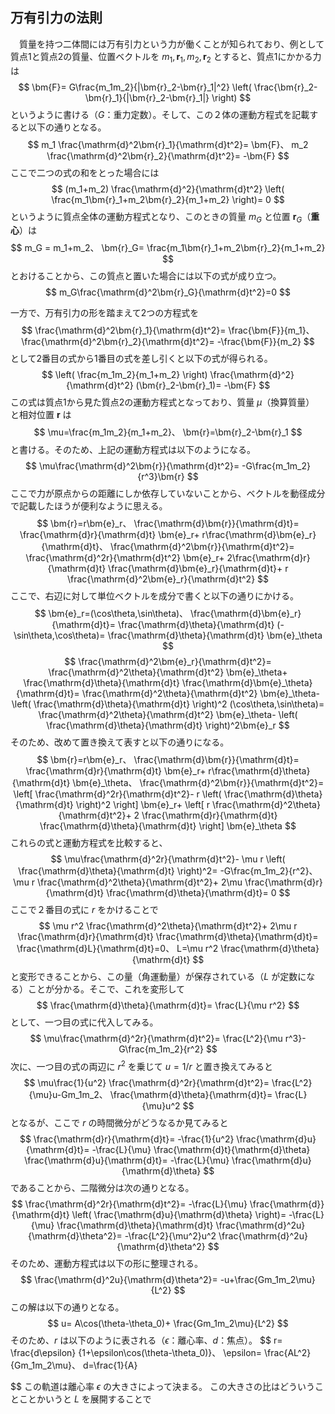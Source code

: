 
## 万有引力の法則

　質量を持つ二体間には万有引力という力が働くことが知られており、例として質点1と質点2の質量、位置ベクトルを $m_1,\bm{r}_1,m_2,\bm{r}_2$ とすると、質点1にかかる力は
$$
    \bm{F}=
    G\frac{m_1m_2}{|\bm{r}_2-\bm{r}_1|^2}
    \left(
    \frac{\bm{r}_2-\bm{r}_1}{|\bm{r}_2-\bm{r}_1|}
    \right)
$$
というように書ける（$G$：重力定数）。そして、この２体の運動方程式を記載すると以下の通りとなる。
$$
    m_1
    \frac{\mathrm{d}^2\bm{r}_1}{\mathrm{d}t^2}=
    \bm{F}、
    m_2
    \frac{\mathrm{d}^2\bm{r}_2}{\mathrm{d}t^2}=
    -\bm{F}
$$
ここで二つの式の和をとった場合には
$$
    (m_1+m_2)
    \frac{\mathrm{d}^2}{\mathrm{d}t^2}
    \left(
        \frac{m_1\bm{r}_1+m_2\bm{r}_2}{m_1+m_2}
    \right)=
    0
$$
というように質点全体の運動方程式となり、このときの質量 $m_G$ と位置 $\bm{r}_G$（**重心**）は
$$
    m_G = m_1+m_2、
    \bm{r}_G=
    \frac{m_1\bm{r}_1+m_2\bm{r}_2}{m_1+m_2}
$$ 
とおけることから、この質点と置いた場合には以下の式が成り立つ。
$$
    m_G\frac{\mathrm{d}^2\bm{r}_G}{\mathrm{d}t^2}=0
$$

一方で、万有引力の形を踏まえて2つの方程式を
$$
    \frac{\mathrm{d}^2\bm{r}_1}{\mathrm{d}t^2}=
    \frac{\bm{F}}{m_1}、
    \frac{\mathrm{d}^2\bm{r}_2}{\mathrm{d}t^2}=
    -\frac{\bm{F}}{m_2}
$$
として2番目の式から1番目の式を差し引くと以下の式が得られる。
$$
    \left(
        \frac{m_1m_2}{m_1+m_2}
    \right)
    \frac{\mathrm{d}^2}{\mathrm{d}t^2}
    (\bm{r}_2-\bm{r}_1)=
    -\bm{F}
$$
この式は質点1から見た質点2の運動方程式となっており、質量 $\mu$（換算質量） と相対位置 $\bm{r}$ は
$$
    \mu=\frac{m_1m_2}{m_1+m_2}、
    \bm{r}=\bm{r}_2-\bm{r}_1
$$
と書ける。そのため、上記の運動方程式は以下のようになる。
$$
    \mu\frac{\mathrm{d}^2\bm{r}}{\mathrm{d}t^2}=
    -G\frac{m_1m_2}{r^3}\bm{r}
$$
ここで力が原点からの距離にしか依存していないことから、ベクトルを動径成分で記載したほうが便利なように思える。
$$
    \bm{r}=r\bm{e}_r、
    \frac{\mathrm{d}\bm{r}}{\mathrm{d}t}=
    \frac{\mathrm{d}r}{\mathrm{d}t}
    \bm{e}_r+
    r\frac{\mathrm{d}\bm{e}_r}{\mathrm{d}t}、
    \frac{\mathrm{d}^2\bm{r}}{\mathrm{d}t^2}=
    \frac{\mathrm{d}^2r}{\mathrm{d}t^2}
    \bm{e}_r+
    2\frac{\mathrm{d}r}{\mathrm{d}t}
    \frac{\mathrm{d}\bm{e}_r}{\mathrm{d}t}+
    r
    \frac{\mathrm{d}^2\bm{e}_r}{\mathrm{d}t^2}
$$
ここで、右辺に対して単位ベクトルを成分で書くと以下の通りにかける。
$$
    \bm{e}_r=(\cos\theta,\sin\theta)、
    \frac{\mathrm{d}\bm{e}_r}{\mathrm{d}t}=
    \frac{\mathrm{d}\theta}{\mathrm{d}t}
    (-\sin\theta,\cos\theta)=
    \frac{\mathrm{d}\theta}{\mathrm{d}t}
    \bm{e}_\theta
$$
$$
    \frac{\mathrm{d}^2\bm{e}_r}{\mathrm{d}t^2}=
    \frac{\mathrm{d}^2\theta}{\mathrm{d}t^2}
    \bm{e}_\theta+
    \frac{\mathrm{d}\theta}{\mathrm{d}t}
    \frac{\mathrm{d}\bm{e}_\theta}{\mathrm{d}t}=
    \frac{\mathrm{d}^2\theta}{\mathrm{d}t^2}
    \bm{e}_\theta-
    \left(
    \frac{\mathrm{d}\theta}{\mathrm{d}t}
    \right)^2
    (\cos\theta,\sin\theta)=
    \frac{\mathrm{d}^2\theta}{\mathrm{d}t^2}
    \bm{e}_\theta-
    \left(
    \frac{\mathrm{d}\theta}{\mathrm{d}t}
    \right)^2\bm{e}_r
$$
そのため、改めて置き換えて表すと以下の通りになる。
$$
    \bm{r}=r\bm{e}_r、
    \frac{\mathrm{d}\bm{r}}{\mathrm{d}t}=
    \frac{\mathrm{d}r}{\mathrm{d}t}
    \bm{e}_r+
    r\frac{\mathrm{d}\theta}{\mathrm{d}t}
    \bm{e}_\theta、
    \frac{\mathrm{d}^2\bm{r}}{\mathrm{d}t^2}=
    \left[
    \frac{\mathrm{d}^2r}{\mathrm{d}t^2}-
    r
    \left(
    \frac{\mathrm{d}\theta}{\mathrm{d}t}
    \right)^2
    \right]
    \bm{e}_r+
    \left[
    r
    \frac{\mathrm{d}^2\theta}{\mathrm{d}t^2}+
    2
    \frac{\mathrm{d}r}{\mathrm{d}t}
    \frac{\mathrm{d}\theta}{\mathrm{d}t}
    \right]
    \bm{e}_\theta
$$
これらの式と運動方程式を比較すると、
$$
    \mu\frac{\mathrm{d}^2r}{\mathrm{d}t^2}-
    \mu r
    \left(
    \frac{\mathrm{d}\theta}{\mathrm{d}t}
    \right)^2=
    -G\frac{m_1m_2}{r^2}、
    \mu r
    \frac{\mathrm{d}^2\theta}{\mathrm{d}t^2}+
    2\mu
    \frac{\mathrm{d}r}{\mathrm{d}t}
    \frac{\mathrm{d}\theta}{\mathrm{d}t}=
    0
$$
ここで２番目の式に $r$ をかけることで
$$
    \mu r^2
    \frac{\mathrm{d}^2\theta}{\mathrm{d}t^2}+
    2\mu r
    \frac{\mathrm{d}r}{\mathrm{d}t}
    \frac{\mathrm{d}\theta}{\mathrm{d}t}=
    \frac{\mathrm{d}L}{\mathrm{d}t}=0、
    L=\mu r^2
    \frac{\mathrm{d}\theta}{\mathrm{d}t}  
$$
と変形できることから、この量（角運動量）が保存されている（$L$ が定数になる）ことが分かる。そこで、これを変形して
$$
    \frac{\mathrm{d}\theta}{\mathrm{d}t}=
    \frac{L}{\mu r^2}
$$
として、一つ目の式に代入してみる。
$$
    \mu\frac{\mathrm{d}^2r}{\mathrm{d}t^2}=
    \frac{L^2}{\mu r^3}-
    G\frac{m_1m_2}{r^2}
$$
次に、一つ目の式の両辺に $r^2$ を乗じて $u=1/r$ と置き換えてみると
$$
    \mu\frac{1}{u^2}
    \frac{\mathrm{d}^2r}{\mathrm{d}t^2}=
    \frac{L^2}{\mu}u-Gm_1m_2、
    \frac{\mathrm{d}\theta}{\mathrm{d}t}=
    \frac{L}{\mu}u^2
$$
となるが、ここで $r$ の時間微分がどうなるか見てみると
$$
    \frac{\mathrm{d}r}{\mathrm{d}t}=
    -\frac{1}{u^2}
    \frac{\mathrm{d}u}{\mathrm{d}t}=
    -\frac{L}{\mu}
    \frac{\mathrm{d}t}{\mathrm{d}\theta}
    \frac{\mathrm{d}u}{\mathrm{d}t}=
    -\frac{L}{\mu}
    \frac{\mathrm{d}u}{\mathrm{d}\theta}
$$
であることから、二階微分は次の通りとなる。
$$
    \frac{\mathrm{d}^2r}{\mathrm{d}t^2}=
    -\frac{L}{\mu}
    \frac{\mathrm{d}}{\mathrm{d}t}
    \left(
    \frac{\mathrm{d}u}{\mathrm{d}\theta}
    \right)=
    -\frac{L}{\mu}
    \frac{\mathrm{d}\theta}{\mathrm{d}t}
    \frac{\mathrm{d}^2u}{\mathrm{d}\theta^2}=
    -\frac{L^2}{\mu^2}u^2
    \frac{\mathrm{d}^2u}{\mathrm{d}\theta^2}
$$
そのため、運動方程式は以下の形に整理される。
$$
    \frac{\mathrm{d}^2u}{\mathrm{d}\theta^2}=
    -u+\frac{Gm_1m_2\mu}{L^2}
$$
この解は以下の通りとなる。
$$
    u=
    A\cos(\theta-\theta_0)+
    \frac{Gm_1m_2\mu}{L^2}
$$
そのため、$r$ は以下のように表される（$\epsilon$：離心率、$d$：焦点）。
$$
    r=
    \frac{d\epsilon}
    {1+\epsilon\cos(\theta-\theta_0)}、
    \epsilon=
    \frac{AL^2}{Gm_1m_2\mu}、
    d=\frac{1}{A}

$$
この軌道は離心率 $\epsilon$ の大きさによって決まる。 この大きさの比はどういうことことかいうと $L$ を展開することで
